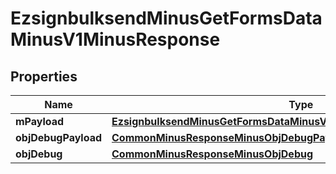 
# EzsignbulksendMinusGetFormsDataMinusV1MinusResponse

## Properties
Name | Type | Description | Notes
------------ | ------------- | ------------- | -------------
**mPayload** | [**EzsignbulksendMinusGetFormsDataMinusV1MinusResponseMinusMPayload**](EzsignbulksendMinusGetFormsDataMinusV1MinusResponseMinusMPayload.md) |  | 
**objDebugPayload** | [**CommonMinusResponseMinusObjDebugPayload**](CommonMinusResponseMinusObjDebugPayload.md) |  |  [optional]
**objDebug** | [**CommonMinusResponseMinusObjDebug**](CommonMinusResponseMinusObjDebug.md) |  |  [optional]




